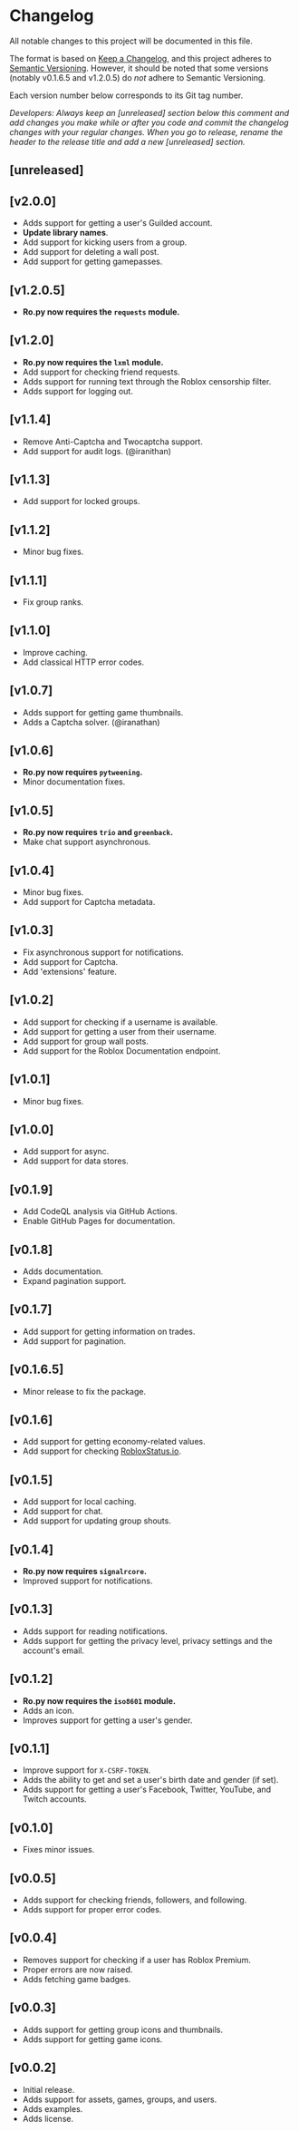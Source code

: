 # Changelog

All notable changes to this project will be documented in this file.

The format is based on [Keep a Changelog](https://keepachangelog.com/en/1.0.0/),
and this project adheres to [Semantic Versioning](https://semver.org/spec/v2.0.0.html).
However, it should be noted that some versions (notably v0.1.6.5 and v1.2.0.5) do *not* adhere to Semantic Versioning.

Each version number below corresponds to its Git tag number.

*Developers: Always keep an [unreleased] section below this comment and add changes you make while or after you code and commit the changelog changes with your regular changes. When you go to release, rename the header to the release title and add a new [unreleased] section.*

## [unreleased]

## [v2.0.0]

- Adds support for getting a user's Guilded account.
- **Update library names**.
- Add support for kicking users from a group.
- Add support for deleting a wall post.
- Add support for getting gamepasses.

## [v1.2.0.5]

- **Ro.py now requires the `requests` module.**

## [v1.2.0]

- **Ro.py now requires the `lxml` module.**
- Add support for checking friend requests.
- Adds support for running text through the Roblox censorship filter.
- Adds support for logging out.

## [v1.1.4]

- Remove Anti-Captcha and Twocaptcha support.
- Add support for audit logs. (@iranithan)

## [v1.1.3]

- Add support for locked groups.

## [v1.1.2]

- Minor bug fixes.

## [v1.1.1]

- Fix group ranks.

## [v1.1.0]

- Improve caching.
- Add classical HTTP error codes.


## [v1.0.7]

- Adds support for getting game thumbnails.
- Adds a Captcha solver. (@iranathan)

## [v1.0.6]

- **Ro.py now requires `pytweening`.**
- Minor documentation fixes.

## [v1.0.5]

- **Ro.py now requires `trio` and `greenback`.**
- Make chat support asynchronous.

## [v1.0.4]

- Minor bug fixes.
- Add support for Captcha metadata.

## [v1.0.3]

- Fix asynchronous support for notifications.
- Add support for Captcha.
- Add 'extensions' feature.

## [v1.0.2]

- Add support for checking if a username is available.
- Add support for getting a user from their username.
- Add support for group wall posts.
- Add support for the Roblox Documentation endpoint.

## [v1.0.1]

- Minor bug fixes.

## [v1.0.0]

- Add support for async.
- Add support for data stores.

## [v0.1.9]

- Add CodeQL analysis via GitHub Actions.
- Enable GitHub Pages for documentation.

## [v0.1.8]

- Adds documentation.
- Expand pagination support.

## [v0.1.7]

- Add support for getting information on trades.
- Add support for pagination.

## [v0.1.6.5]

- Minor release to fix the package.

## [v0.1.6]

- Add support for getting economy-related values.
- Add support for checking [RobloxStatus.io](https://robloxstatus.io).

## [v0.1.5]

- Add support for local caching.
- Add support for chat.
- Add support for updating group shouts.

## [v0.1.4]

- **Ro.py now requires `signalrcore`.**
- Improved support for notifications.

## [v0.1.3]

- Adds support for reading notifications.
- Adds support for getting the privacy level, privacy settings and the account's email.

## [v0.1.2]

- **Ro.py now requires the `iso8601` module.**
- Adds an icon.
- Improves support for getting a user's gender.

## [v0.1.1]

- Improve support for `X-CSRF-TOKEN`.
- Adds the ability to get and set a user's birth date and gender (if set).
- Adds support for getting a user's Facebook, Twitter, YouTube, and Twitch accounts.

## [v0.1.0]

- Fixes minor issues.

## [v0.0.5]

- Adds support for checking friends, followers, and following.
- Adds support for proper error codes.

## [v0.0.4]

- Removes support for checking if a user has Roblox Premium.
- Proper errors are now raised.
- Adds fetching game badges.

## [v0.0.3]

- Adds support for getting group icons and thumbnails.
- Adds support for getting game icons.

## [v0.0.2]

- Initial release.
- Adds support for assets, games, groups, and users.
- Adds examples.
- Adds license.
